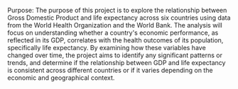 Purpose:
The purpose of this project is to explore the relationship between Gross Domestic Product and life expectancy across six countries using data from the World Health Organization and the World Bank. The analysis will focus on understanding whether a country's economic performance, as reflected in its GDP, correlates with the health outcomes of its population, specifically life expectancy. By examining how these variables have changed over time, the project aims to identify any significant patterns or trends, and determine if the relationship between GDP and life expectancy is consistent across different countries or if it varies depending on the economic and geographical context. 
